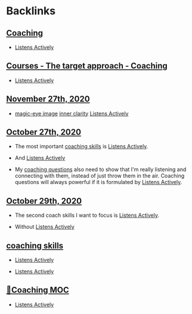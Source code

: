 
# Backlinks
## [Coaching](<Coaching.md>)
- [Listens Actively](<Listens Actively.md>)

## [Courses - The target approach - Coaching](<Courses - The target approach - Coaching.md>)
- [Listens Actively](<Listens Actively.md>)

## [November 27th, 2020](<November 27th, 2020.md>)
- [magic-eye image](<magic-eye image.md>) [inner clarity](<inner clarity.md>) [Listens Actively](<Listens Actively.md>)

## [October 27th, 2020](<October 27th, 2020.md>)
- The most important [coaching skills](<coaching skills.md>) is [Listens Actively](<Listens Actively.md>).

- And [Listens Actively](<Listens Actively.md>)

- My [coaching questions](<coaching questions.md>) also need to show that I'm really listening and connecting with them, instead of just throw them in the air. Coaching questions will always powerful if it is formulated by [Listens Actively](<Listens Actively.md>).

## [October 29th, 2020](<October 29th, 2020.md>)
- The second coach skills I want to focus is [Listens Actively](<Listens Actively.md>).

- Without [Listens Actively](<Listens Actively.md>)

## [coaching skills](<coaching skills.md>)
- [Listens Actively](<Listens Actively.md>)

- [Listens Actively](<Listens Actively.md>)

## [🧭Coaching MOC](<🧭Coaching MOC.md>)
- [Listens Actively](<Listens Actively.md>)

